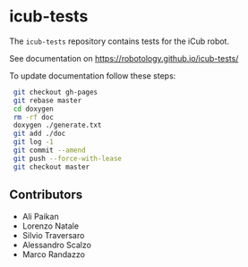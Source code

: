 icub-tests
==========
The `icub-tests` repository contains tests for the iCub robot.

See documentation on https://robotology.github.io/icub-tests/

To update documentation follow these steps:

```bash
 git checkout gh-pages
 git rebase master
 cd doxygen
 rm -rf doc
 doxygen ./generate.txt
 git add ./doc
 git log -1
 git commit --amend
 git push --force-with-lease
 git checkout master
```

## Contributors

* Ali Paikan 
* Lorenzo Natale
* Silvio Traversaro
* Alessandro Scalzo
* Marco Randazzo

